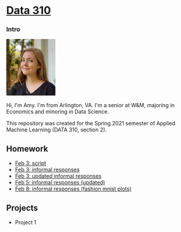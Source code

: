 # [Data 310](https://aehilla.github.io/data310_spring2021/)

### Intro
<img src="./image%20(2).jpg" width="131" height="150" />

Hi, I'm Amy. I'm from Arlington, VA. I'm a senior at W&M, majoring in Economics and minoring in Data Science. 

This repository was created for the Spring 2021 semester of Applied Machine Learning (DATA 310, section 2). 



## Homework
- [Feb 3: script](https://github.com/aehilla/data310_spring2021/blob/main/feb3_homework_script.py)
- [Feb 3: informal responses](https://aehilla.github.io/data310_spring2021/feb3_homework_responses.html)
- [Feb 3: updated informal responses](https://aehilla.github.io/data310_spring2021/feb3_responses_updated.html)
- [Feb 5: informal responses (updated)](https://aehilla.github.io/data310_spring2021/feb5_homework.html)
- [Feb 8: informal responses (fashion mnist plots)](https://aehilla.github.io/data310_spring2021/feb8_homework.html)

## Projects
 - Project 1 

